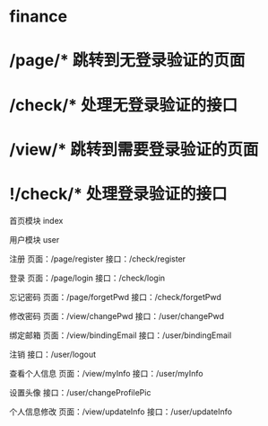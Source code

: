 # finance
# /page/*	跳转到无登录验证的页面
# /check/*	处理无登录验证的接口
# /view/*	跳转到需要登录验证的页面
# !/check/*	处理登录验证的接口

首页模块 index


用户模块 user

注册
页面：/page/register
接口：/check/register

登录
页面：/page/login
接口：/check/login

忘记密码
页面：/page/forgetPwd
接口：/check/forgetPwd

修改密码
页面：/view/changePwd
接口：/user/changePwd

绑定邮箱
页面：/view/bindingEmail
接口：/user/bindingEmail

注销
接口：/user/logout

查看个人信息
页面：/view/myInfo
接口：/user/myInfo

设置头像
接口：/user/changeProfilePic

个人信息修改
页面：/view/updateInfo
接口：/user/updateInfo
